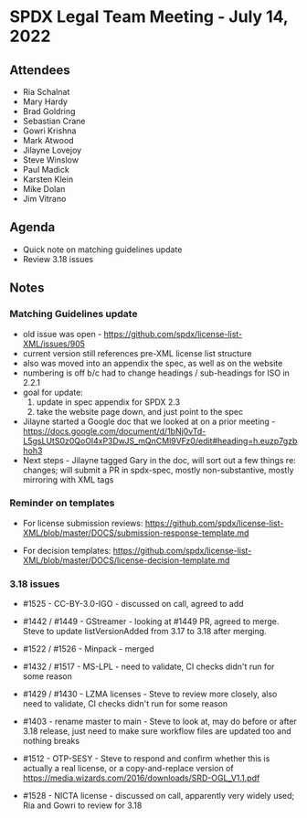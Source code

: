 # SPDX Legal Team Meeting - July 14, 2022

## Attendees
* Ria Schalnat
* Mary Hardy
* Brad Goldring
* Sebastian Crane
* Gowri Krishna
* Mark Atwood
* Jilayne Lovejoy
* Steve Winslow
* Paul Madick
* Karsten Klein
* Mike Dolan
* Jim Vitrano

## Agenda
* Quick note on matching guidelines update
* Review 3.18 issues

## Notes

### Matching Guidelines update
* old issue was open - https://github.com/spdx/license-list-XML/issues/905
* current version still references pre-XML license list structure
* also was moved into an appendix the spec, as well as on the website
* numbering is off b/c had to change headings / sub-headings for ISO in 2.2.1
* goal for update:
  1. update in spec appendix for SPDX 2.3
  2. take the website page down, and just point to the spec
* Jilayne started a Google doc that we looked at on a prior meeting - https://docs.google.com/document/d/1bNj0vTd-L5gsLUtS0z0QoOl4xP3DwJS_mQnCMl9VFz0/edit#heading=h.euzp7gzbhoh3
* Next steps - Jilayne tagged Gary in the doc, will sort out a few things re: changes; will submit a PR in spdx-spec, mostly non-substantive, mostly mirroring with XML tags

### Reminder on templates

* For license submission reviews: https://github.com/spdx/license-list-XML/blob/master/DOCS/submission-response-template.md

* For decision templates: https://github.com/spdx/license-list-XML/blob/master/DOCS/license-decision-template.md


### 3.18 issues

* #1525 - CC-BY-3.0-IGO - discussed on call, agreed to add

* #1442 / #1449 - GStreamer - looking at #1449 PR, agreed to merge. Steve to update listVersionAdded from 3.17 to 3.18 after merging.

* #1522 / #1526 - Minpack - merged

* #1432 / #1517 - MS-LPL - need to validate, CI checks didn't run for some reason

* #1429 / #1430 - LZMA licenses - Steve to review more closely, also need to validate, CI checks didn't run for some reason

* #1403 - rename master to main - Steve to look at, may do before or after 3.18 release, just need to make sure workflow files are updated too and nothing breaks

* #1512 - OTP-SESY - Steve to respond and confirm whether this is actually a real license, or a copy-and-replace version of https://media.wizards.com/2016/downloads/SRD-OGL_V1.1.pdf

* #1528 - NICTA license - discussed on call, apparently very widely used; Ria and Gowri to review for 3.18


